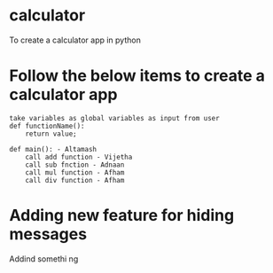 # calculator
To create a calculator app in python

# Follow the below items to create a calculator app
```
take variables as global variables as input from user
def functionName():
	return value;

def main(): - Altamash
	call add function - Vijetha
	call sub fnction - Adnaan
	call mul function - Afham
	call div function - Afham
```

# Adding new feature for hiding messages
Addind somethi ng
